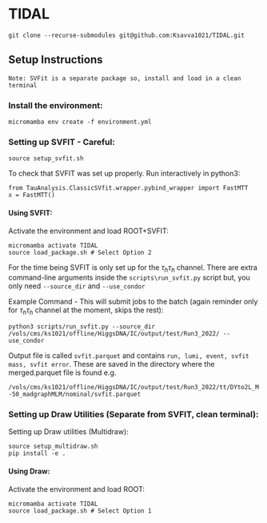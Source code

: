 # TIDAL

```
git clone --recurse-submodules git@github.com:Ksavva1021/TIDAL.git
```


## Setup Instructions

`Note: SVFit is a separate package so, install and load in a clean terminal`


### Install the environment:

```
micromamba env create -f environment.yml
```

### Setting up SVFIT - Careful:

```
source setup_svfit.sh
```

To check that SVFIT was set up properly. Run interactively in python3:

```
from TauAnalysis.ClassicSVfit.wrapper.pybind_wrapper import FastMTT
x = FastMTT()
```

#### Using SVFIT:

Activate the environment and load ROOT+SVFIT: 

```
micromamba activate TIDAL
source load_package.sh # Select Option 2
```

For the time being SVFIT is only set up for the $\tau_h \tau_h$ channel. There are extra command-line arguments inside the `scripts\run_svfit.py` script but, you only need `--source_dir` and `--use_condor` 

Example Command - This will submit jobs to the batch (again reminder only for $\tau_h \tau_h$ channel at the moment, skips the rest): 
```
python3 scripts/run_svfit.py --source_dir /vols/cms/ks1021/offline/HiggsDNA/IC/output/test/Run3_2022/ --use_condor
```

Output file is called `svfit.parquet` and contains `run, lumi, event, svfit mass, svfit error`. These are saved in the directory where the merged.parquet file is found e.g. 

```/vols/cms/ks1021/offline/HiggsDNA/IC/output/test/Run3_2022/tt/DYto2L_M-50_madgraphMLM/nominal/svfit.parquet```


### Setting up Draw Utilities (Separate from SVFIT, clean terminal):

Setting up Draw utilities (Multidraw):

```
source setup_multidraw.sh
pip install -e .
```

#### Using Draw:

Activate the environment and load ROOT: 

```
micromamba activate TIDAL
source load_package.sh # Select Option 1
```
